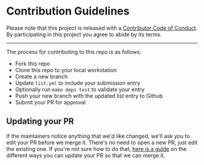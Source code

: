 # Contribution Guidelines

Please note that this project is released with a [Contributor Code of Conduct](CODE-OF-CONDUCT.md). By participating in this project you agree to abide by its terms.

---

The process for contributing to this repo is as follows:

- Fork this repo
- Clone this repo to your local workstation
- Create a new branch
- Update `list.yml` to include your submission entry
- Optionally run `make deps test` to validate your entry
- Push your new branch with the updated list entry to Github
- Submit your PR for approval

## Updating your PR

If the maintainers notice anything that we'd like changed, we'll ask you to edit your PR before we merge it. There's no need to open a new PR, just edit the existing one. If you're not sure how to do that, [here is a guide](https://github.com/RichardLitt/knowledge/blob/master/github/amending-a-commit-guide.md) on the different ways you can update your PR so that we can merge it.
